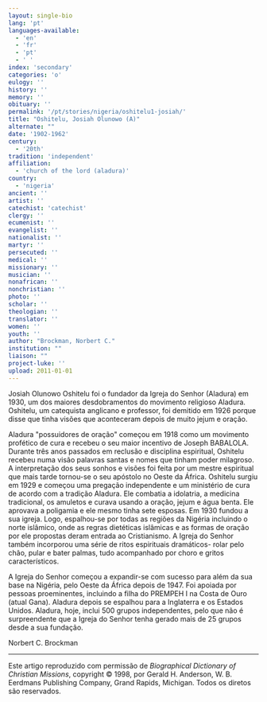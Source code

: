 ```yaml
---
layout: single-bio
lang: 'pt'
languages-available:
  - 'en'
  - 'fr'
  - 'pt'
  - ' '
index: 'secondary'
categories: 'o'
eulogy: ''
history: ''
memory: ''
obituary: ''
permalink: '/pt/stories/nigeria/oshitelu1-josiah/'
title: "Oshitelu, Josiah Olunowo (A)"
alternate: ""
date: '1902-1962'
century:
  - '20th'
tradition: 'independent'
affiliation:
  - 'church of the lord (aladura)'
country:
  - 'nigeria'
ancient: ''
artist: ''
catechist: 'catechist'
clergy: ''
ecumenist: ''
evangelist: ''
nationalist: ''
martyr: ''
persecuted: ''
medical: ''
missionary: ''
musician: ''
nonafrican: ''
nonchristian: ''
photo: ''
scholar: ''
theologian: ''
translator: ''
women: ''
youth: ''
author: "Brockman, Norbert C."
institution: ""
liaison: ""
project-luke: ''
upload: 2011-01-01
---
```




Josiah Olunowo Oshitelu foi o fundador da Igreja do Senhor (Aladura) em 1930, um dos maiores desdobramentos do movimento religioso Aladura. Oshitelu, um catequista anglicano e professor, foi demitido em 1926 porque disse que tinha visões que aconteceram depois de muito jejum e oração.

Aladura "possuidores de oração" começou em 1918 como um movimento profético de cura e recebeu o seu maior incentivo de Joseph BABALOLA. Durante três anos passados em reclusão e disciplina espiritual, Oshitelu recebeu numa visão palavras santas e nomes que tinham poder milagroso. A interpretação dos seus sonhos e visões foi feita por um mestre espiritual que mais tarde tornou-se o seu apóstolo no Oeste da África. Oshitelu surgiu em 1929 e começou uma pregação independente e um ministério de cura de acordo com a tradição Aladura. Ele combatia a idolatria, a medicina tradicional, os amuletos e curava usando a oração, jejum e água benta. Ele aprovava a poligamia e ele mesmo tinha sete esposas. Em 1930 fundou a sua igreja. Logo, espalhou-se por todas as regiões da Nigéria incluindo o norte islâmico, onde as regras dietéticas islâmicas e as formas de oração por ele propostas deram entrada ao Cristianismo. A Igreja do Senhor também incorporou uma série de ritos espirituais dramáticos- rolar pelo chão, pular e bater palmas, tudo acompanhado por choro e gritos característicos.

A Igreja do Senhor começou a expandir-se com sucesso para além da sua base na Nigéria, pelo Oeste da África depois de 1947. Foi apoiada por pessoas proeminentes, incluindo a filha do PREMPEH I na Costa de Ouro (atual Gana). Aladura depois se espalhou para a Inglaterra e os Estados Unidos. Aladura, hoje, inclui 500 grupos independentes, pelo que não é surpreendente que a Igreja do Senhor tenha gerado mais de 25 grupos desde a sua fundação.

Norbert C. Brockman

---

Este artigo reproduzido com permissão de *Biographical Dictionary of Christian Missions*, copyright © 1998, por Gerald H. Anderson, W. B. Eerdmans Publishing Company, Grand Rapids, Michigan. Todos os diretos são reservados.
